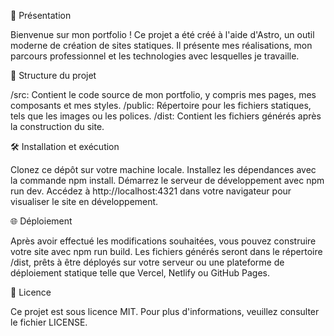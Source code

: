 🚀 Présentation

Bienvenue sur mon portfolio ! Ce projet a été créé à l'aide d'Astro, un outil moderne de création de sites statiques. Il présente mes réalisations, mon parcours professionnel et les technologies avec lesquelles je travaille.

📁 Structure du projet

/src: Contient le code source de mon portfolio, y compris mes pages, mes composants et mes styles.
/public: Répertoire pour les fichiers statiques, tels que les images ou les polices.
/dist: Contient les fichiers générés après la construction du site.

🛠️ Installation et exécution

Clonez ce dépôt sur votre machine locale.
Installez les dépendances avec la commande npm install.
Démarrez le serveur de développement avec npm run dev.
Accédez à http://localhost:4321 dans votre navigateur pour visualiser le site en développement.

🌐 Déploiement

Après avoir effectué les modifications souhaitées, vous pouvez construire votre site avec npm run build. Les fichiers générés seront dans le répertoire /dist, prêts à être déployés sur votre serveur ou une plateforme de déploiement statique telle que Vercel, Netlify ou GitHub Pages.

📄 Licence

Ce projet est sous licence MIT. Pour plus d'informations, veuillez consulter le fichier LICENSE.

